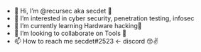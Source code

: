 - 👋 Hi, I’m @recursec aka secdet 💞️ 
- 👀 I’m interested in cyber security, penetration testing, infosec
- 🌱 I’m currently learning Hardware hacking🤖
- 💞️ I’m looking to collaborate on Tools 💞️ 
- 📫 How to reach me secdet#2523 <- discord  😙✌️

<!---
recursec/recursec is a ✨ special ✨ repository because its `README.md` (this file) appears on your GitHub profile.
You can click the Preview link to take a look at your changes.
--->
